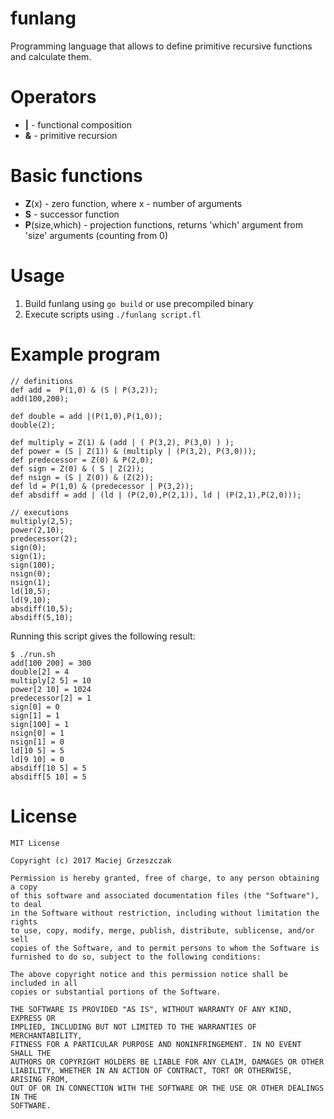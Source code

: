 # funlang

Programming language that allows to define primitive recursive functions and calculate them.

# Operators
* __|__ - functional composition
* __&__ - primitive recursion

# Basic functions
* __Z__(x) - zero function, where x - number of arguments
* __S__ - successor function
* __P__(size,which) - projection functions, returns 'which' argument from 'size' arguments (counting from 0)

# Usage
1. Build funlang using `go build` or use precompiled binary
2. Execute scripts using `./funlang script.fl`

# Example program
```
// definitions
def add =  P(1,0) & (S | P(3,2));
add(100,200);

def double = add |(P(1,0),P(1,0));
double(2);

def multiply = Z(1) & (add | ( P(3,2), P(3,0) ) );
def power = (S | Z(1)) & (multiply | (P(3,2), P(3,0)));
def predecessor = Z(0) & P(2,0);
def sign = Z(0) & ( S | Z(2));
def nsign = (S | Z(0)) & (Z(2));
def ld = P(1,0) & (predecessor | P(3,2));
def absdiff = add | (ld | (P(2,0),P(2,1)), ld | (P(2,1),P(2,0)));

// executions
multiply(2,5);
power(2,10);
predecessor(2);
sign(0);
sign(1);
sign(100);
nsign(0);
nsign(1);
ld(10,5);
ld(9,10);
absdiff(10,5);
absdiff(5,10);
```

Running this script gives the following result:
```
$ ./run.sh
add[100 200] = 300
double[2] = 4
multiply[2 5] = 10
power[2 10] = 1024
predecessor[2] = 1
sign[0] = 0
sign[1] = 1
sign[100] = 1
nsign[0] = 1
nsign[1] = 0
ld[10 5] = 5
ld[9 10] = 0
absdiff[10 5] = 5
absdiff[5 10] = 5
```

# License
```
MIT License

Copyright (c) 2017 Maciej Grzeszczak

Permission is hereby granted, free of charge, to any person obtaining a copy
of this software and associated documentation files (the "Software"), to deal
in the Software without restriction, including without limitation the rights
to use, copy, modify, merge, publish, distribute, sublicense, and/or sell
copies of the Software, and to permit persons to whom the Software is
furnished to do so, subject to the following conditions:

The above copyright notice and this permission notice shall be included in all
copies or substantial portions of the Software.

THE SOFTWARE IS PROVIDED "AS IS", WITHOUT WARRANTY OF ANY KIND, EXPRESS OR
IMPLIED, INCLUDING BUT NOT LIMITED TO THE WARRANTIES OF MERCHANTABILITY,
FITNESS FOR A PARTICULAR PURPOSE AND NONINFRINGEMENT. IN NO EVENT SHALL THE
AUTHORS OR COPYRIGHT HOLDERS BE LIABLE FOR ANY CLAIM, DAMAGES OR OTHER
LIABILITY, WHETHER IN AN ACTION OF CONTRACT, TORT OR OTHERWISE, ARISING FROM,
OUT OF OR IN CONNECTION WITH THE SOFTWARE OR THE USE OR OTHER DEALINGS IN THE
SOFTWARE.
```
